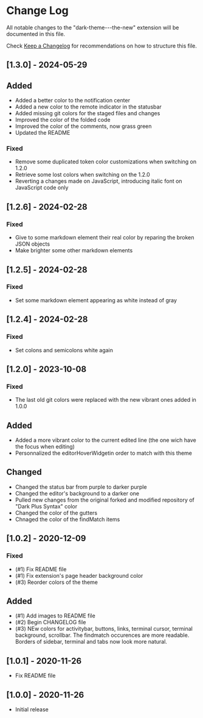 # Change Log

All notable changes to the "dark-theme---the-new" extension will be documented in this file.

Check [Keep a Changelog](http://keepachangelog.com/) for recommendations on how to structure this file.

## [1.3.0] - 2024-05-29

## Added
- Added a better color to the notification center
- Added a new color to the remote indicator in the statusbar
- Added missing git colors for the staged files and changes
- Improved the color of the folded code
- Improved the color of the comments, now grass green
- Updated the README

### Fixed
- Remove some duplicated token color customizations when switching on 1.2.0
- Retrieve some lost colors when switching on the 1.2.0
- Reverting a changes made on JavaScript, introducing italic font on JavaScript code only

## [1.2.6] - 2024-02-28

### Fixed
- Give to some markdown element their real color by reparing the broken JSON objects
- Make brighter some other markdown elements

## [1.2.5] - 2024-02-28

### Fixed
- Set some markdown element appearing as white instead of gray

## [1.2.4] - 2024-02-28

### Fixed
- Set colons and semicolons white again

## [1.2.0] - 2023-10-08

### Fixed
- The last old git colors were replaced with the new vibrant ones added in 1.0.0

## Added
- Added a more vibrant color to the current edited line (the one wich have the focus when editing)
- Personnalized the editorHoverWidgetin order to match with this theme

## Changed
- Changed the status bar from purple to darker purple
- Changed the editor's background to a darker one
- Pulled new changes from the original forked and modified repository of "Dark Plus Syntax" color
- Changed the color of the gutters
- Chnaged the color of the findMatch items

## [1.0.2] - 2020-12-09

### Fixed
- (#1) Fix README file
- (#1) Fix extension's page header background color
- (#3) Reorder colors of the theme

## Added
- (#1) Add images to README file
- (#2) Begin CHANGELOG file
- (#3) NEw colors for activitybar, buttons, links, terminal cursor, terminal background, scrollbar. The findmatch occurences are more readable. Borders of sidebar, terminal and tabs now look more natural.

## [1.0.1] - 2020-11-26

- Fix README file

## [1.0.0] - 2020-11-26

- Initial release
